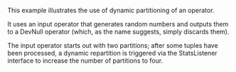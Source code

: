 This example illustrates the use of dynamic partitioning of an operator.

It uses an input operator that generates random numbers and outputs them to a
DevNull operator (which, as the name suggests, simply discards them).

The input operator starts out with two partitions; after some tuples have been
processed, a dynamic repartition is triggered via the StatsListener interface
to increase the number of partitions to four.
